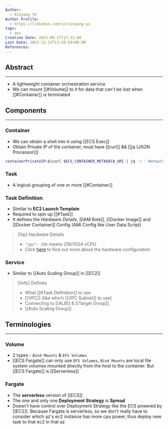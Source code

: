```yaml
---
Author:
  - Xinyang YU
Author Profile:
  - https://linkedin.com/in/xinyang-yu
tags:
  - aws
Creation Date: 2023-09-17T17:31:00
Last Date: 2023-12-12T13:39:54+08:00
References: 
---
```


## Abstract
---

- A lightweight container orchestration service
- We can mount [[#Volume]] to it for data that can't be lost when [[#Container]] is terminated

## Components
---

### Container

- We can obtain a shell into it using [[ECS Exec]]
- Obtain Private IP of the container, must have [[curl]] && [[jq (JSON Processor)]]

```bash
containerPrivateIP=$(curl $ECS_CONTAINER_METADATA_URI | jq -r '.Networks[0].IPv4Addresses[0]') >/dev/null 2>&1
```

### Task

- A logical grouping of one or more [[#Container]]

### Task Definition

- Similar to **EC2 Launch Template**
- Required to spin up [[#Task]]
- It defines the *Hardware Details*, [[IAM Role]], [[Docker Image]] and [[Docker Container]] Config (AMI Config like User Data Script)
>[!tip]  Hardware Details
>- `"cpu": 256` means 256/1024 vCPU
>- Click [here](https://docs.aws.amazon.com/AmazonECS/latest/developerguide/task-cpu-memory-error.html) to find out more about the hardware configuration




### Service

- Similar to [[Auto Scaling Group]] in [[EC2]]
>[!info] Defines
>- What [[#Task Definition]] to use
>- [[VPC]] (like which [[VPC Subnet]] to use)
>- Connecting to [[ALB]] & [[Target Group]]
>- [[Auto Scaling Group]]

## Terminologies
---

### Volume

- 2 types - `Bind Mounts` & `EFS Volumes`
- [[ECS Fargate]] can only use `EFS Volumes`, `Bind Mounts` are local file system volumes mounted directly from the host to the container. But [[ECS Fargate]] is [[Serverless]]

### Fargate

- The **serverless** version of [[ECS]]
- The one and only one **Deployment Strategy** is **Spread**
- Doesn't have control over Deployment Strategy like the ECS powered by [[EC2]]. Because Fargate is serverless, so we don't really have to consider which az's ec2 instance has more cpu power, thus deploy new task to that ec2 in that az
